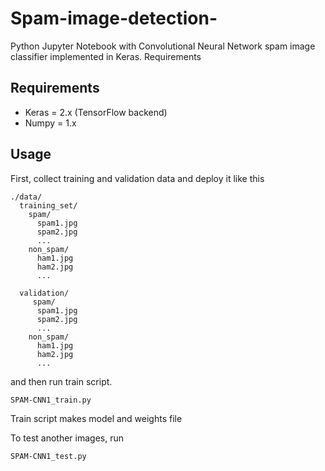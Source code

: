 



# Spam-image-detection-
Python Jupyter Notebook with Convolutional Neural Network spam image classifier implemented in Keras.
Requirements

## Requirements

  * Keras = 2.x (TensorFlow backend)
  * Numpy = 1.x

## Usage

First, collect training and validation data and deploy it like this
```
./data/
  training_set/
    spam/
      spam1.jpg
      spam2.jpg
      ...
    non_spam/
      ham1.jpg
      ham2.jpg
      ...
  
  validation/
     spam/
      spam1.jpg
      spam2.jpg
      ...
    non_spam/
      ham1.jpg
      ham2.jpg
      ...
```

and then run train script.

```
SPAM-CNN1_train.py
```

Train script makes model and weights file

To test another images, run

```
SPAM-CNN1_test.py
```
